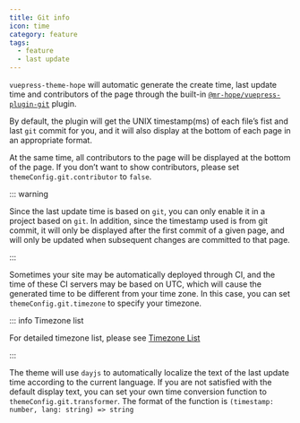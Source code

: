 ```yaml
---
title: Git info
icon: time
category: feature
tags:
  - feature
  - last update
---
```


`vuepress-theme-hope` will automatic generate the create time, last update time and contributors of the page through the built-in [`@mr-hope/vuepress-plugin-git`](https://vuepress-theme-hope.github.io/git/) plugin.

By default, the plugin will get the UNIX timestamp(ms) of each file’s fist and last `git` commit for you, and it will also display at the bottom of each page in an appropriate format.

At the same time, all contributors to the page will be displayed at the bottom of the page. If you don’t want to show contributors, please set `themeConfig.git.contributor` to `false`.

<!-- more -->

::: warning

Since the last update time is based on `git`, you can only enable it in a project based on `git`. In addition, since the timestamp used is from git commit, it will only be displayed after the first commit of a given page, and will only be updated when subsequent changes are committed to that page.

:::

Sometimes your site may be automatically deployed through CI, and the time of these CI servers may be based on UTC, which will cause the generated time to be different from your time zone. In this case, you can set `themeConfig.git.timezone` to specify your timezone.

::: info Timezone list

For detailed timezone list, please see [Timezone List](https://www.zeitverschiebung.net/cn/all-time-zones.html)

:::

The theme will use `dayjs` to automatically localize the text of the last update time according to the current language. If you are not satisfied with the default display text, you can set your own time conversion function to `themeConfig.git.transformer`. The format of the function is `(timestamp: number, lang: string) => string`
